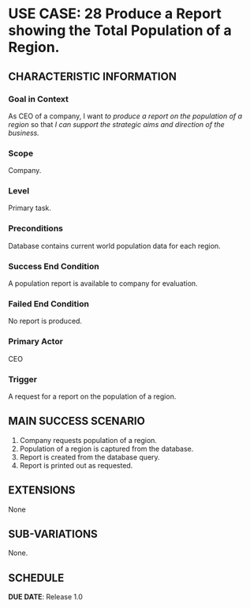 # USE CASE: 28 Produce a Report showing the Total Population of a Region.

## CHARACTERISTIC INFORMATION

### Goal in Context

As CEO of a company, I want *to produce a report on the population of a region* so that *I can support the strategic aims and direction of the business.*

### Scope

Company.

### Level

Primary task.

### Preconditions

Database contains current world population data for each region.

### Success End Condition

A population report is available to company for evaluation.

### Failed End Condition

No report is produced.

### Primary Actor

CEO

### Trigger

A request for a report on the population of a region.

## MAIN SUCCESS SCENARIO

1. Company requests population of a region.
2. Population of a region is captured from the database.
3. Report is created from the database query.
4. Report is printed out as requested.

## EXTENSIONS

None

## SUB-VARIATIONS

None.

## SCHEDULE

**DUE DATE**: Release 1.0